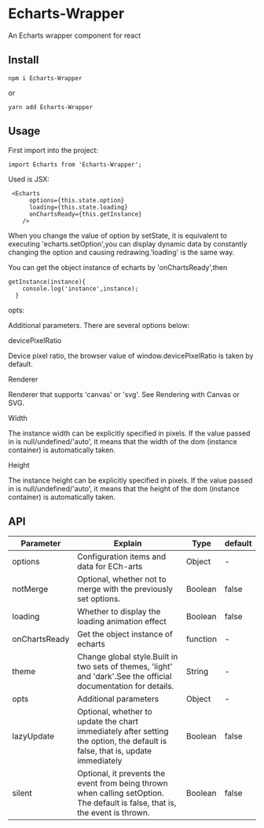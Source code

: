 # Echarts-Wrapper
An Echarts wrapper component for react


## Install

```
npm i Echarts-Wrapper
```

or

```
yarn add Echarts-Wrapper
```


## Usage

First import into the project:

```
import Echarts from 'Echarts-Wrapper';
```
Used is JSX:

```
 <Echarts
      options={this.state.option}
      loading={this.state.loading}
      onChartsReady={this.getInstance}
    />
```
When you change the value of option by setState, it is equivalent to executing 'echarts.setOption',you can display dynamic data by constantly changing the option and causing redrawing.'loading' is the same way.


You can get the object instance of echarts by 'onChartsReady',then
```
getInstance(instance){
    console.log('instance',instance);
  }
```

opts:

Additional parameters. There are several options below:

devicePixelRatio

Device pixel ratio, the browser value of window.devicePixelRatio is taken by default.

Renderer

Renderer that supports 'canvas' or 'svg'. See Rendering with Canvas or SVG.

Width

The instance width can be explicitly specified in pixels. If the value passed in is null/undefined/'auto', it means that the width of the dom (instance container) is automatically taken.

Height

The instance height can be explicitly specified in pixels. If the value passed in is null/undefined/'auto', it means that the height of the dom (instance container) is automatically taken.


## API
Parameter | Explain|Type|default
---|---|---|---
options |Configuration items and data for ECh-arts|Object|-
notMerge | Optional, whether not to merge with the previously set options.|Boolean|false
loading |Whether to display the loading animation effect|Boolean|false
onChartsReady|Get the object instance of echarts|function|-
theme|Change global style.Built in two sets of themes, 'light' and 'dark'.See the official documentation for details.|String|-
opts|Additional parameters|Object|-
lazyUpdate|Optional, whether to update the chart immediately after setting the option, the default is false, that is, update immediately|Boolean|false
silent|Optional, it prevents the event from being thrown when calling setOption. The default is false, that is, the event is thrown.|Boolean|false


